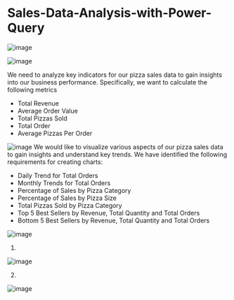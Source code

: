# Sales-Data-Analysis-with-Power-Query


![image](https://github.com/user-attachments/assets/4629d030-f095-4e14-82a3-7aa57450e181)


![image](https://github.com/user-attachments/assets/d1452a3e-0c9a-4bc7-9c5b-2836aad95282)


We need to analyze key indicators for our pizza sales data to gain insights into our business performance. Specifically, we want to calculate the following metrics
* Total Revenue 
* Average Order Value
* Total Pizzas Sold
* Total Order
* Average Pizzas Per Order



![image](https://github.com/user-attachments/assets/17506ec7-531e-4fc7-b395-43406b78a326)
We would like to visualize various aspects of our pizza sales data to gain insights and understand key trends. We have identified the following requirements for creating charts:


* Daily Trend for Total Orders
* Monthly Trends for Total Orders
* Percentage of Sales by Pizza Category
* Percentage of Sales by Pizza Size
* Total Pizzas Sold by Pizza Category
* Top 5 Best Sellers by Revenue, Total Quantity and Total Orders
* Bottom 5 Best Sellers by Revenue, Total Quantity and Total Orders


![image](https://github.com/user-attachments/assets/4cc8ff93-0637-4c62-870e-582603b33f8d)


1.
![image](https://github.com/user-attachments/assets/b5c1a0a6-2351-4841-9bea-20b4f74da95c)

2.
![image](https://github.com/user-attachments/assets/66442464-ed65-4bd5-938c-ab329f091483)

